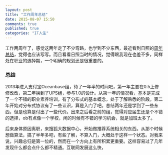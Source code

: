 ```yaml
---
layout: post
title: "工作周年总结"
date: 2015-08-07 15:50
comments: true
published: true
categories: "IT人生"
---
```

  
  工作两周年了，感觉这两年走了不少弯路，也学到不少东西，最近看到日照的[周年总结][1]，觉得也应该写写。而且看看日照当时的情况，觉得跟我现在也差不多，同样处在职业的选择期，一个明确的规划还是很重要的。

### 总结

  2013年进入支付宝Oceanbase组，待了一年半的时间吧，第一年主要在0.5上修修改改，第二年换到了UPS组，参与1.0的设计。从第一年的情况看，基本是完成了一个不错的职业素养培训，有了分布式的基本概念，处于了解熟悉的阶段。第二年开始对分布式协议有了一些认识，算是入门了吧。总结两年还是学到了一些东西，但是也算是付出了一些代价。出来之后看之前的组，觉得对应届生还是个不错的选择，ob有点像一个学校，闲的时候有不错的学习机会，就是加班太多了。

  后来身体原因离职，来搜狐大数据中心，开始做推荐系统相关的东西。从那个时候想做算法，搞了半年多吧，有些了解，不算入门，大概处于这样一个状态。对我来说，兴趣总归是第一位的，然而在一个方向上有所积累更重要。这样容易过了几年发现什么都会点什么都不精通。互联网发展这么快，



[1]: http://www.nosqlnotes.net/archives/128 "2010年度总结"